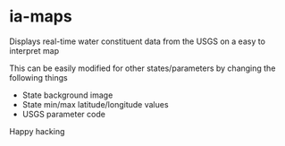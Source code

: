 ia-maps
=======

Displays real-time water constituent data from the USGS on a easy to interpret map

This can be easily modified for other states/parameters by changing the following things
- State background image
- State min/max latitude/longitude values
- USGS parameter code

Happy hacking
